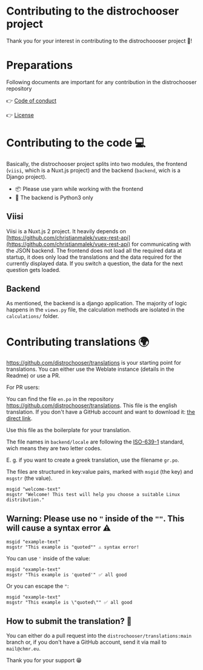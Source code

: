 # Contributing to the distrochooser project

Thank you for your interest in contributing to the distrochoooser project 🎉!

# Preparations

Following documents are important for any contribution in the distrochooser repository

👉 [Code of conduct](https://github.com/distrochooser/distrochooser/blob/master/CODE_OF_CONDUCT.md)

👉 [License](https://github.com/distrochooser/distrochooser/blob/master/LICENSE)

# Contributing to the code 💻

Basically, the distrochooser project splits into two modules, the frontend (`viisi`, which is a Nuxt.js project) and the backend (`backend`, wich is a Django project). 

- 📦 Please use yarn while working with the frontend
- 🐍 The backend is Python3 only

## Viisi

Viisi is a Nuxt.js 2 project. It heavily depends on [https://github.com/christianmalek/vuex-rest-api](https://github.com/christianmalek/vuex-rest-api) for communicating with the JSON backend. The frontend does not load all the required data at startup, it does only load the translations and the data required for the currently displayed data. If you switch a question, the data for the next question gets loaded.

## Backend

As mentioned, the backend is a django application. The majority of logic happens in the `views.py` file, the calculation methods are isolated in the `calculations/` folder.

# Contributing translations 🌍

https://github.com/distrochooser/translations is your starting point for translations. You can either use the Weblate instance (details in the Readme) or use a PR.

For PR users:

You can find the file `en.po` in the repository https://github.com/distrochooser/translations. This file is the english translation. If you don't have a GitHub account and want to download it: [the direct link](https://raw.githubusercontent.com/distrochooser/translations/main/en.po).

Use this file as the boilerplate for your translation.

The file names in `backend/locale` are following the [ISO-639-1](https://en.wikipedia.org/wiki/List_of_ISO_639-1_codes) standard, wich means they are two letter codes.

E. g. if you want to create a greek translation, use the filename `gr.po`.

The files are structured in key:value pairs, marked  with `msgid` (the key) and `msgstr` (the value).

```
msgid "welcome-text"
msgstr "Welcome! This test will help you choose a suitable Linux distribution."
```

## Warning: Please use no `"` inside of the `""`. This will cause a syntax error ⚠ 

```
msgid "example-text"
msgstr "This example is "quoted"" ⚠ syntax error!
```
You can use `'` inside of the value:
```
msgid "example-text"
msgstr "This example is 'quoted'" ✅ all good
```
Or you can escape the `"`:
```
msgid "example-text"
msgstr "This example is \"quoted\"" ✅ all good
```

## How to submit the translation? 📮

You can either do a pull request into the `distrochooser/translations:main` branch or, if you don't have a GitHub account, send it via mail to `mail@chmr.eu`.


Thank you for your support 😁

